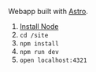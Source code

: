 Webapp built with [Astro](https://astro.build/).

1. [Install Node](https://nodejs.org/en)
1. `cd /site`
1. `npm install`
1. `npm run dev`
1. `open localhost:4321`
